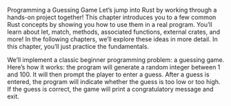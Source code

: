 Programming a Guessing Game
Let’s jump into Rust by working through a hands-on project together! This chapter introduces you to a few common Rust concepts by showing you how to use them in a real program. You’ll learn about let, match, methods, associated functions, external crates, and more! In the following chapters, we’ll explore these ideas in more detail. In this chapter, you’ll just practice the fundamentals.

We’ll implement a classic beginner programming problem: a guessing game. Here’s how it works: the program will generate a random integer between 1 and 100. It will then prompt the player to enter a guess. After a guess is entered, the program will indicate whether the guess is too low or too high. If the guess is correct, the game will print a congratulatory message and exit.


